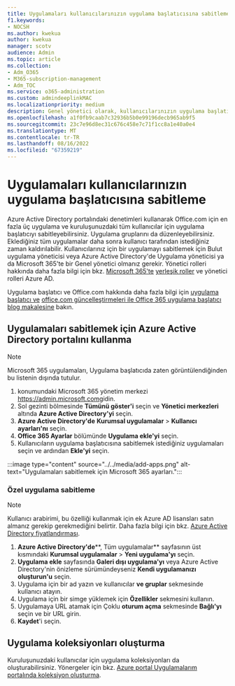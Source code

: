 ```yaml
---
title: Uygulamaları kullanıcılarınızın uygulama başlatıcısına sabitleme
f1.keywords:
- NOCSH
ms.author: kwekua
author: kwekua
manager: scotv
audience: Admin
ms.topic: article
ms.collection:
- Adm_O365
- M365-subscription-management
- Adm_TOC
ms.service: o365-administration
ms.custom: admindeeplinkMAC
ms.localizationpriority: medium
description: Genel yönetici olarak, kullanıcılarınızın uygulama başlatıcısına en fazla üç uygulama sabitleyebilirsiniz.
ms.openlocfilehash: a1f0fb9caab7c32936b5b0e99196decb965ab9f5
ms.sourcegitcommit: 23c7e96d8ec31c676c458e7c71f1cc8a1e40a0e4
ms.translationtype: MT
ms.contentlocale: tr-TR
ms.lasthandoff: 08/16/2022
ms.locfileid: "67359219"
---
```

# <a name="pin-apps-to-your-users-app-launcher"></a>Uygulamaları kullanıcılarınızın uygulama başlatıcısına sabitleme

Azure Active Directory portalındaki denetimleri kullanarak Office.com için en fazla üç uygulama ve kuruluşunuzdaki tüm kullanıcılar için uygulama başlatıcıyı sabitleyebilirsiniz. Uygulama gruplarını da düzenleyebilirsiniz. Eklediğiniz tüm uygulamalar daha sonra kullanıcı tarafından istediğiniz zaman kaldırılabilir. Kullanıcılarınız için bir uygulamayı sabitlemek için Bulut uygulama yöneticisi veya Azure Active Directory'de Uygulama yöneticisi ya da Microsoft 365'te bir Genel yönetici olmanız gerekir. Yönetici rolleri hakkında daha fazla bilgi için bkz. [Microsoft 365'te](../add-users/about-admin-roles.md) [yerleşik roller](/azure/active-directory/roles/permissions-reference) ve yönetici rolleri Azure AD. 

Uygulama başlatıcı ve Office.com hakkında daha fazla bilgi için [uygulama başlatıcı ve](https://support.microsoft.com/office/79f12104-6fed-442f-96a0-eb089a3f476a) [office.com güncelleştirmeleri ile Office 365 uygulama başlatıcı blog makalesine](https://techcommunity.microsoft.com/t5/office-365-blog/updates-to-office-com-and-the-office-365-app-launcher/ba-p/1150503) bakın.

## <a name="use-the-azure-active-directory-portal-to-pin-apps"></a>Uygulamaları sabitlemek için Azure Active Directory portalını kullanma

> [!NOTE]
> Microsoft 365 uygulamaları, Uygulama başlatıcıda zaten görüntülendiğinden bu listenin dışında tutulur.

1. konumundaki Microsoft 365 yönetim merkezi <a href="https://go.microsoft.com/fwlink/p/?linkid=2024339" target="_blank">https://admin.microsoft.com</a>gidin.
2. Sol gezinti bölmesinde **Tümünü göster'i** seçin ve **Yönetici merkezleri** altında **Azure Active Directory'yi** seçin.
3. **Azure Active Directory'de** **Kurumsal uygulamalar** > **Kullanıcı ayarları'nı** seçin.
4. **Office 365 Ayarlar** bölümünde **Uygulama ekle'yi** seçin.
5. Kullanıcıların uygulama başlatıcısına sabitlemek istediğiniz uygulamaları seçin ve ardından **Ekle'yi** seçin.

:::image type="content" source="../../media/add-apps.png" alt-text="Uygulamaları sabitlemek için Microsoft 365 ayarları.":::

### <a name="pin-a-custom-app"></a>Özel uygulama sabitleme

> [!NOTE]
> Kullanıcı arabirimi, bu özelliği kullanmak için ek Azure AD lisansları satın almanız gerekip gerekmediğini belirtir. Daha fazla bilgi için bkz. [Azure Active Directory fiyatlandırması](https://azure.microsoft.com/pricing/details/active-directory/).

1. **Azure Active Directory'de****, Tüm uygulamalar** sayfasının üst kısmındaki **Kurumsal uygulamalar** > **Yeni uygulama'yı** seçin.
2. **Uygulama ekle** sayfasında **Galeri dışı uygulama'yı** veya Azure Active Directory'nin önizleme sürümündeyseniz **Kendi uygulamanızı oluşturun'u** seçin. 
3. Uygulama için bir ad yazın ve kullanıcılar **ve gruplar** sekmesinde kullanıcı atayın.
4. Uygulama için bir simge yüklemek için **Özellikler** sekmesini kullanın.
5. Uygulamaya URL atamak için Çoklu **oturum açma** sekmesinde **Bağlı'yı** seçin ve bir URL girin.
6. **Kaydet**'i seçin.

## <a name="create-application-collections"></a>Uygulama koleksiyonları oluşturma

Kuruluşunuzdaki kullanıcılar için uygulama koleksiyonları da oluşturabilirsiniz. Yönergeler için bkz. [Azure portal Uygulamalarım portalında koleksiyon oluşturma](/azure/active-directory/manage-apps/access-panel-collections).